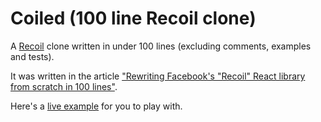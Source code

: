 # Coiled (100 line Recoil clone)

A [Recoil](https://recoiljs.org/) clone written in under 100 lines (excluding comments, examples and tests).

It was written in the article ["Rewriting Facebook's \"Recoil\" React library from scratch in 100 lines"](https://bennetthardwick.com/blog/recoil-js-clone-from-scratch-in-100-lines/).

Here's a [live example](https://100-line-recoil-clone.netlify.app/) for you to play with.
